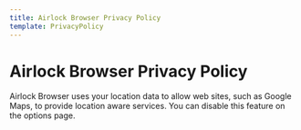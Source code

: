 ```yaml
---
title: Airlock Browser Privacy Policy
template: PrivacyPolicy
---
```


# Airlock Browser Privacy Policy

Airlock Browser uses your location data to allow web sites, such as Google Maps, to provide location aware services. You can disable this feature on the options page.